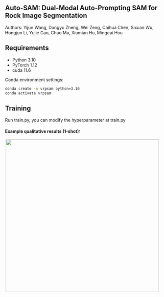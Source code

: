 ## Auto-SAM: Dual-Modal Auto-Prompting SAM for Rock Image Segmentation

Authors: Yijun Wang, Dongyu Zheng, Wei Zeng, Caihua Chen, Sixuan Wu, Hongjun Li, Yujie Gao, Chao Ma, Xiumian Hu, Mingcai Hou

## Requirements

- Python 3.10
- PyTorch 1.12
- cuda 11.6

Conda environment settings:
```bash
conda create -n vrpsam python=3.10
conda activate vrpsam

```

## Training
Run train.py, you can modify the hyperparameter at train.py




#### Example qualitative results (1-shot):

<p align="middle">
    <img src="assets/prediction.jpg" height="500">
</p>
   

